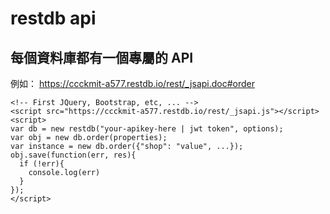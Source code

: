 # restdb api

## 每個資料庫都有一個專屬的 API

例如： https://ccckmit-a577.restdb.io/rest/_jsapi.doc#order

```
<!-- First JQuery, Bootstrap, etc, ... -->
<script src="https://ccckmit-a577.restdb.io/rest/_jsapi.js"></script>
<script>
var db = new restdb("your-apikey-here | jwt token", options);
var obj = new db.order(properties);
var instance = new db.order({"shop": "value", ...});
obj.save(function(err, res){
  if (!err){
    console.log(err)
  }
});
</script>
```